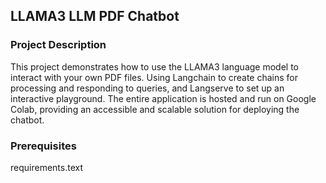## LLAMA3 LLM PDF Chatbot
### Project Description
This project demonstrates how to use the LLAMA3 language model to interact with your own PDF files. Using Langchain to create chains for processing and responding to queries, and Langserve to set up an interactive playground. The entire application is hosted and run on Google Colab, providing an accessible and scalable solution for deploying the chatbot.

### Prerequisites
requirements.text


